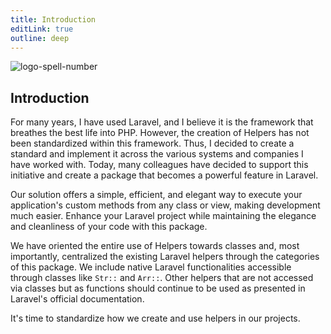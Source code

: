 ```yaml
---
title: Introduction
editLink: true
outline: deep
---
```


![logo-spell-number](/img/logo-full-scream.png)

## Introduction

For many years, I have used Laravel, and I believe it is the framework that breathes the best life into PHP. However, the creation of Helpers has not been standardized within this framework. Thus, I decided to create a standard and implement it across the various systems and companies I have worked with. Today, many colleagues have decided to support this initiative and create a package that becomes a powerful feature in Laravel.

Our solution offers a simple, efficient, and elegant way to execute your application's custom methods from any class or view, making development much easier. Enhance your Laravel project while maintaining the elegance and cleanliness of your code with this package.

We have oriented the entire use of Helpers towards classes and, most importantly, centralized the existing Laravel helpers through the categories of this package. We include native Laravel functionalities accessible through classes like `Str::` and `Arr::`. Other helpers that are not accessed via classes but as functions should continue to be used as presented in Laravel's official documentation.

It's time to standardize how we create and use helpers in our projects.